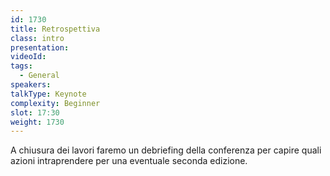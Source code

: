 ```yaml
---
id: 1730
title: Retrospettiva
class: intro
presentation:
videoId:
tags:
  - General
speakers:
talkType: Keynote
complexity: Beginner
slot: 17:30
weight: 1730
---
```


A chiusura dei lavori faremo un debriefing della conferenza per capire quali azioni intraprendere per una eventuale seconda edizione.
